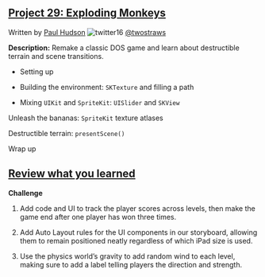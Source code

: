 ## [Project 29: Exploding Monkeys](https://www.hackingwithswift.com/read/29/overview)
Written by [Paul Hudson](https://www.hackingwithswift.com/about)  ![twitter16](https://github.com/juliangyurov/PH-Project6a/assets/13259596/445c8ea0-65c4-4dba-8e1f-3f2750f0ef51)
  [@twostraws](https://twitter.com/twostraws)

**Description:** Remake a classic DOS game and learn about destructible terrain and scene transitions.

- Setting up

- Building the environment: `SKTexture` and filling a path

- Mixing `UIKit` and `SpriteKit`: `UISlider` and `SKView`

Unleash the bananas: `SpriteKit` texture atlases

Destructible terrain: `presentScene()`

Wrap up
  
## [Review what you learned](https://www.hackingwithswift.com/review/hws/project-29-exploding-monkeys)

**Challenge**

1. Add code and UI to track the player scores across levels, then make the game end after one player has won three times.

2. Add Auto Layout rules for the UI components in our storyboard, allowing them to remain positioned neatly regardless of which iPad size is used.
   
3. Use the physics world’s gravity to add random wind to each level, making sure to add a label telling players the direction and strength.
